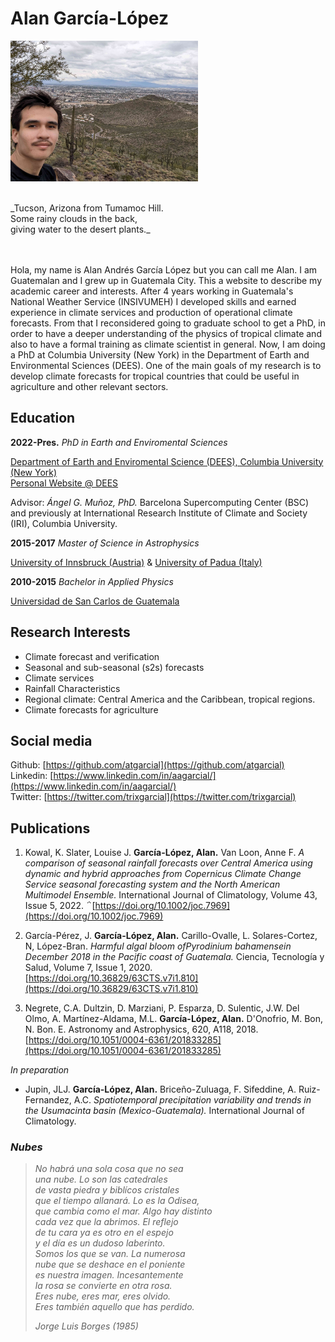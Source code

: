 # Alan García-López

<!-- [Photo](photo-desert.jpg) -->
<img src="photo-desert.jpg" alt="Tucson, Arizona from Tumamoc Hill. Some rainy clouds in the back. 
n" width="300"/> 

<br/>
_Tucson, Arizona from Tumamoc Hill. <br/>
 Some rainy clouds in the back, <br/>
 giving water to the desert plants._

<br><br>
Hola, my name is Alan Andrés García López but you can call me Alan. I am Guatemalan and I grew up in Guatemala City. This a website to describe my academic career and interests. After 4 years working in Guatemala's National Weather Service (INSIVUMEH) I developed skills and earned experience in climate services and production of operational climate forecasts. From that I reconsidered going to graduate school to get a PhD, in order to have a deeper understanding of the physics of tropical climate and also to have a formal training as climate scientist in general. Now, I am doing a PhD at Columbia University (New York) in the Department of Earth and Environmental Sciences (DEES). One of the main goals of my research is to develop climate forecasts for tropical countries that could be useful in agriculture and other relevant sectors.

## Education

 __2022-Pres.__  _PhD in Earth and Enviromental Sciences_
 
[Department of Earth and Enviromental Science (DEES), Columbia University (New York)](https://eesc.columbia.edu/)   
[Personal Website @ DEES](https://eesc.columbia.edu/content/alan-andres-garcia-lopez)

Advisor: _Ángel G. Muñoz, PhD._ Barcelona Supercomputing Center (BSC) and previously at International Research Institute of Climate and Society (IRI), Columbia University.

 __2015-2017__  _Master of Science in Astrophysics_
 
[University of Innsbruck (Austria)](https://www.uibk.ac.at/en/) & [University of Padua (Italy)](https://www.unipd.it/en/)
    
 __2010-2015__  _Bachelor in Applied Physics_    
 
 [Universidad de San Carlos de Guatemala](https://www.usac.edu.gt)


## Research Interests

* Climate forecast and verification
* Seasonal and sub-seasonal (s2s) forecasts
* Climate services 
* Rainfall Characteristics
* Regional climate: Central America and the Caribbean, tropical regions.
* Climate forecasts for agriculture

## Social media

Github: [https://github.com/atgarcial](https://github.com/atgarcial) <br>
Linkedin: [https://www.linkedin.com/in/aagarcial/](https://www.linkedin.com/in/aagarcial/) <br>
Twitter: [https://twitter.com/trixgarcial](https://twitter.com/trixgarcial) <br>


## Publications

1. Kowal, K. Slater, Louise J. __García-López, Alan.__ Van Loon, Anne F.  _A comparison of seasonal rainfall forecasts over Central America using dynamic and hybrid approaches from Copernicus Climate Change Service seasonal forecasting system and the North American Multimodel Ensemble._ International Journal of Climatology, Volume 43, Issue 5, 2022. ΅[https://doi.org/10.1002/joc.7969](https://doi.org/10.1002/joc.7969)

2. García-Pérez, J. __García-López, Alan.__ Carillo-Ovalle, L. Solares-Cortez, N, López-Bran. _Harmful algal bloom ofPyrodinium bahamensein December 2018 in the Pacific coast of Guatemala._ Ciencia, Tecnología y Salud, Volume 7, Issue 1, 2020. [https://doi.org/10.36829/63CTS.v7i1.810](https://doi.org/10.36829/63CTS.v7i1.810)

3. Negrete, C.A. Dultzin, D. Marziani, P. Esparza, D. Sulentic, J.W. Del Olmo, A. Martínez-Aldama, M.L. __García-López, Alan.__ D'Onofrio, M. Bon, N. Bon. E. Astronomy and Astrophysics, 620, A118, 2018. [https://doi.org/10.1051/0004-6361/201833285](https://doi.org/10.1051/0004-6361/201833285)

_In preparation_

* Jupin, JLJ. __García-López, Alan.__ Briceño-Zuluaga, F. Sifeddine, A. Ruiz-Fernandez, A.C. _Spatiotemporal precipitation variability and trends in the Usumacinta basin (Mexico-Guatemala)._ International Journal of Climatology.   


###
### *Nubes* 
> *No habrá una sola cosa que no sea <br/>
> una nube. Lo son las catedrales<br/>
> de vasta piedra y biblícos cristales<br/>
> que el tiempo allanará. Lo es la Odisea,<br/>
> que cambia como el mar. Algo hay distinto <br/>
> cada vez que la abrimos. El reflejo<br/>
> de tu cara ya es otro en el espejo<br/>
> y el día es un dudoso laberinto. <br/>
> Somos los que se van. La numerosa<br/>
nube que se deshace en el poniente<br/>
>es nuestra imagen. Incesantemente <br/>
>la rosa se convierte en otra rosa.<br/>
>Eres nube, eres mar, eres olvido.<br/>
>Eres también aquello que has perdido.<br/>*
>
> <cite> Jorge Luis Borges (1985) </cite>
